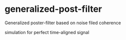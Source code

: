 # generalized-post-filter
Generalized poster-filter based on noise filed coherence

simulation for perfect time-aligned signal
